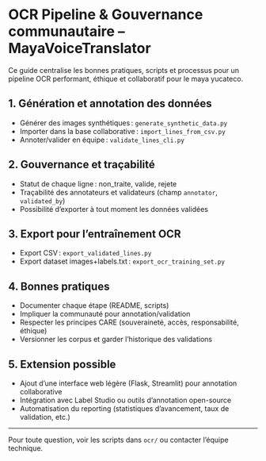 # OCR Pipeline & Gouvernance communautaire – MayaVoiceTranslator

Ce guide centralise les bonnes pratiques, scripts et processus pour un pipeline OCR performant, éthique et collaboratif pour le maya yucateco.

## 1. Génération et annotation des données
- Générer des images synthétiques : `generate_synthetic_data.py`
- Importer dans la base collaborative : `import_lines_from_csv.py`
- Annoter/valider en équipe : `validate_lines_cli.py`

## 2. Gouvernance et traçabilité
- Statut de chaque ligne : non_traite, valide, rejete
- Traçabilité des annotateurs et validateurs (champ `annotator`, `validated_by`)
- Possibilité d’exporter à tout moment les données validées

## 3. Export pour l’entraînement OCR
- Export CSV : `export_validated_lines.py`
- Export dataset images+labels.txt : `export_ocr_training_set.py`

## 4. Bonnes pratiques
- Documenter chaque étape (README, scripts)
- Impliquer la communauté pour annotation/validation
- Respecter les principes CARE (souveraineté, accès, responsabilité, éthique)
- Versionner les corpus et garder l’historique des validations

## 5. Extension possible
- Ajout d’une interface web légère (Flask, Streamlit) pour annotation collaborative
- Intégration avec Label Studio ou outils d’annotation open-source
- Automatisation du reporting (statistiques d’avancement, taux de validation, etc.)

---
Pour toute question, voir les scripts dans `ocr/` ou contacter l’équipe technique.
